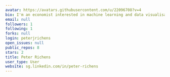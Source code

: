 ```yaml
---
avatar: https://avatars.githubusercontent.com/u/22096708?v=4
bio: I'm an economist interested in machine learning and data visualisation.
email: null
followers: 1
following: 1
forks: null
login: peterjrichens
open_issues: null
public_repos: 8
stars: 2
title: Peter Richens
user_type: User
website: sg.linkedin.com/in/peter-richens
---
```

